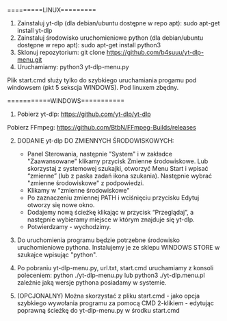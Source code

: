 =========LINUX=========


1. Zainstaluj yt-dlp (dla debian/ubuntu dostępne w repo apt):
    sudo apt-get install yt-dlp 
2. Zainstaluj środowisko uruchomieniowe python (dla debian/ubuntu dostępne w repo apt):
    sudo apt-get install python3
3. Sklonuj repozytorium:
    git clone https://github.com/b4suuu/yt-dlp-menu.git
4. Uruchamiamy:
    python3 yt-dlp-menu.py

Plik start.cmd służy tylko do szybkiego uruchamiania progamu pod windowsem (pkt 5 sekscja WINDOWS). Pod linuxem zbędny. 


===========WINDOWS===========


1. Pobierz yt-dlp:
https://github.com/yt-dlp/yt-dlp

Pobierz FFmpeg:
https://github.com/BtbN/FFmpeg-Builds/releases



2. DODANIE yt-dlp DO ZMIENNYCH ŚRODOWISKOWYCH:

    - Panel Sterowania, następnie "System" i w zakładce "Zaawansowane" klikamy przycisk Zmienne środowiskowe.
      Lub skorzystaj z systemowej szukajki, otworzyć Menu Start i wpisać “zmienne” (lub z paska zadań ikona szukania). Następnie wybrać "zmienne środowiskowe" z podpowiedzi.
    - Klikamy w "zmienne środowiskowe"
    - Po zaznaczeniu zmiennej PATH i wciśnięciu przycisku Edytuj otworzy się nowe okno.
    - Dodajemy nową ścieżkę klikając w przycisk “Przeglądaj”, a następnie wybieramy miejsce w którym znajduje się yt-dlp.
    - Potwierdzamy - wychodzimy.

3. Do uruchomienia programu będzie potrzebne środowisko uruchomieniowe pythona. Instalujemy je ze sklepu WINDOWS STORE w szukajce wpisując "python".

4. Po pobraniu yt-dlp-menu.py, url.txt, start.cmd uruchamiamy z konsoli poleceniem:
    python ./yt-dlp-menu.py    lub   python3 ./yt-dlp.menu.pl   zależnie jaką wersje pythona posiadamy w systemie.

5. (OPCJONALNY) Można skorzystać z pliku start.cmd  - jako opcja szybkiego wywołania programu za pomocą CMD 2-klikiem - edytując poprawną ścieżkę do yt-dlp-menu.py w środku start.cmd
